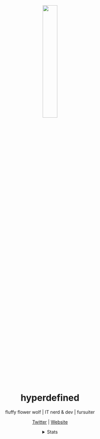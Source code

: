 <div align="center">
<img src="https://hyper.lol/assets/images/fursona/fursuit2.jpg" width="30%">
<h1>hyperdefined</h1>
fluffy flower wolf | IT nerd & dev | fursuiter


<a href="https://x.com/hyperdefined">Twitter</a> | <a href="https://hyper.lol">Website</a>
  
<details>
  <summary>Stats</summary><br>
  
  ![](https://komarev.com/ghpvc/?username=hyperdefined&color=blue)
  
  [![wakatime](https://wakatime.com/badge/user/992a7647-176a-477c-8086-e1abfba87ff4.svg)](https://wakatime.com/@992a7647-176a-477c-8086-e1abfba87ff4)
  
  ![hyperdefineds's github stats](https://github-readme-stats.vercel.app/api?username=hyperdefined&count_private=true&show_icons=true&theme=tokyonight&disable_animations=true&include_all_commits=true)
  
  [![GitHub Streak](https://github-readme-streak-stats.herokuapp.com?user=hyperdefined&theme=dark)](https://git.io/streak-stats)

<!--START_SECTION:waka-->

```txt
From: 16 October 2025 - To: 23 October 2025

JavaScript   39 mins         ⣿⣿⣿⣿⣿⣿⣿⣿⣀⣀⣀⣀⣀⣀⣀⣀⣀⣀⣀⣀⣀⣀⣀⣀⣀   32.32 %
TypeScript   28 mins         ⣿⣿⣿⣿⣿⣶⣀⣀⣀⣀⣀⣀⣀⣀⣀⣀⣀⣀⣀⣀⣀⣀⣀⣀⣀   22.90 %
Java         22 mins         ⣿⣿⣿⣿⣦⣀⣀⣀⣀⣀⣀⣀⣀⣀⣀⣀⣀⣀⣀⣀⣀⣀⣀⣀⣀   18.16 %
Svelte       15 mins         ⣿⣿⣿⣄⣀⣀⣀⣀⣀⣀⣀⣀⣀⣀⣀⣀⣀⣀⣀⣀⣀⣀⣀⣀⣀   12.86 %
Markdown     10 mins         ⣿⣿⣀⣀⣀⣀⣀⣀⣀⣀⣀⣀⣀⣀⣀⣀⣀⣀⣀⣀⣀⣀⣀⣀⣀   08.32 %
```

<!--END_SECTION:waka-->
</details>
</div>
